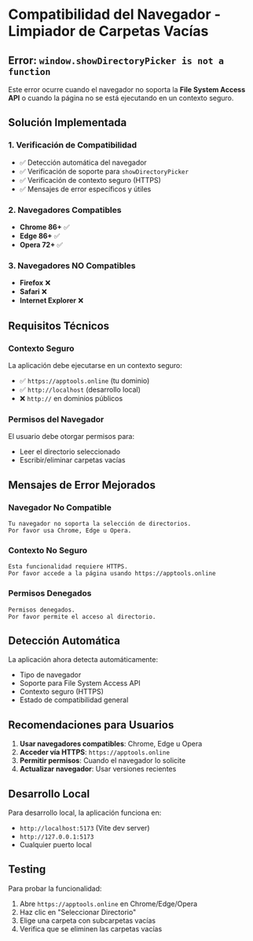 # Compatibilidad del Navegador - Limpiador de Carpetas Vacías

## Error: `window.showDirectoryPicker is not a function`

Este error ocurre cuando el navegador no soporta la **File System Access API** o cuando la página no se está ejecutando en un contexto seguro.

## Solución Implementada

### 1. Verificación de Compatibilidad
- ✅ Detección automática del navegador
- ✅ Verificación de soporte para `showDirectoryPicker`
- ✅ Verificación de contexto seguro (HTTPS)
- ✅ Mensajes de error específicos y útiles

### 2. Navegadores Compatibles
- **Chrome 86+** ✅
- **Edge 86+** ✅  
- **Opera 72+** ✅

### 3. Navegadores NO Compatibles
- **Firefox** ❌
- **Safari** ❌
- **Internet Explorer** ❌

## Requisitos Técnicos

### Contexto Seguro
La aplicación debe ejecutarse en un contexto seguro:
- ✅ `https://apptools.online` (tu dominio)
- ✅ `http://localhost` (desarrollo local)
- ❌ `http://` en dominios públicos

### Permisos del Navegador
El usuario debe otorgar permisos para:
- Leer el directorio seleccionado
- Escribir/eliminar carpetas vacías

## Mensajes de Error Mejorados

### Navegador No Compatible
```
Tu navegador no soporta la selección de directorios. 
Por favor usa Chrome, Edge u Opera.
```

### Contexto No Seguro
```
Esta funcionalidad requiere HTTPS. 
Por favor accede a la página usando https://apptools.online
```

### Permisos Denegados
```
Permisos denegados. 
Por favor permite el acceso al directorio.
```

## Detección Automática

La aplicación ahora detecta automáticamente:
- Tipo de navegador
- Soporte para File System Access API
- Contexto seguro (HTTPS)
- Estado de compatibilidad general

## Recomendaciones para Usuarios

1. **Usar navegadores compatibles**: Chrome, Edge u Opera
2. **Acceder vía HTTPS**: `https://apptools.online`
3. **Permitir permisos**: Cuando el navegador lo solicite
4. **Actualizar navegador**: Usar versiones recientes

## Desarrollo Local

Para desarrollo local, la aplicación funciona en:
- `http://localhost:5173` (Vite dev server)
- `http://127.0.0.1:5173`
- Cualquier puerto local

## Testing

Para probar la funcionalidad:
1. Abre `https://apptools.online` en Chrome/Edge/Opera
2. Haz clic en "Seleccionar Directorio"
3. Elige una carpeta con subcarpetas vacías
4. Verifica que se eliminen las carpetas vacías
